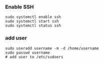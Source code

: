 ### Enable SSH
```
sudo systemctl enable ssh
sudo systemctl start ssh
sudo systemctl status ssh
```
### add user
```
sudo useradd username -m -d /home/username
sudo passwd username
# add user to /etc/sudoers
```
